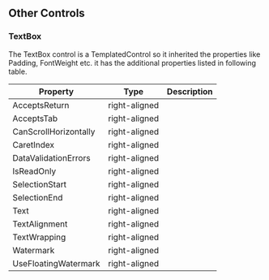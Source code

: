 ## Other Controls
### TextBox

The TextBox control is a TemplatedControl so it inherited the properties like Padding, FontWeight etc. it has the additional properties listed in following table.

| Property               | Type             | Description                              |
| ---------------------- |:----------------:|:----------------------------------------:|
| AcceptsReturn          | right-aligned    |                                          |
| AcceptsTab             | right-aligned    |                                          |
| CanScrollHorizontally  | right-aligned    |                                          |
| CaretIndex             | right-aligned    |                                          |
| DataValidationErrors   | right-aligned    |                                          |
| IsReadOnly             | right-aligned    |                                          |
| SelectionStart         | right-aligned    |                                          |
| SelectionEnd           | right-aligned    |                                          |
| Text                   | right-aligned    |                                          |
| TextAlignment          | right-aligned    |                                          |
| TextWrapping           | right-aligned    |                                          |
| Watermark              | right-aligned    |                                          |
| UseFloatingWatermark   | right-aligned    |                                          |

